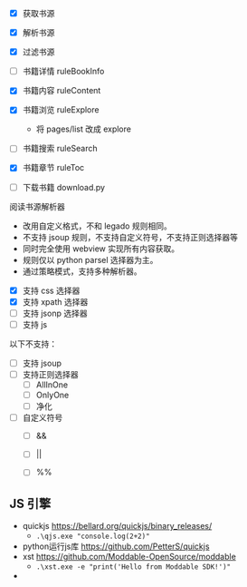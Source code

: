 - [x] 获取书源
- [x] 解析书源
- [x] 过滤书源
- [ ] 书籍详情 ruleBookInfo
- [x] 书籍内容 ruleContent
- [x] 书籍浏览 ruleExplore 
  - 将 pages/list 改成 explore
- [ ] 书籍搜索 ruleSearch
- [x] 书籍章节 ruleToc
- [ ] 下载书籍 download.py



阅读书源解析器
* 改用自定义格式，不和 legado 规则相同。
* 不支持 jsoup 规则，不支持自定义符号，不支持正则选择器等
* 同时完全使用 webview 实现所有内容获取。
* 规则仅以 python parsel 选择器为主。
* 通过策略模式，支持多种解析器。
- [x] 支持 css 选择器
- [x] 支持 xpath 选择器
- [ ] 支持 jsonp 选择器
- [ ] 支持 js

以下不支持：
- [ ] 支持 jsoup  
- [ ] 支持正则选择器
  - [ ] AllInOne
  - [ ] OnlyOne
  - [ ] 净化
- [ ] 自定义符号
  - [ ] &&
  - [ ] ||
  - [ ] %%


## JS 引擎
* quickjs https://bellard.org/quickjs/binary_releases/
  * `.\qjs.exe "console.log(2+2)"`
* python运行js库 https://github.com/PetterS/quickjs
* xst https://github.com/Moddable-OpenSource/moddable
  * `.\xst.exe -e "print('Hello from Moddable SDK!')"`
* 